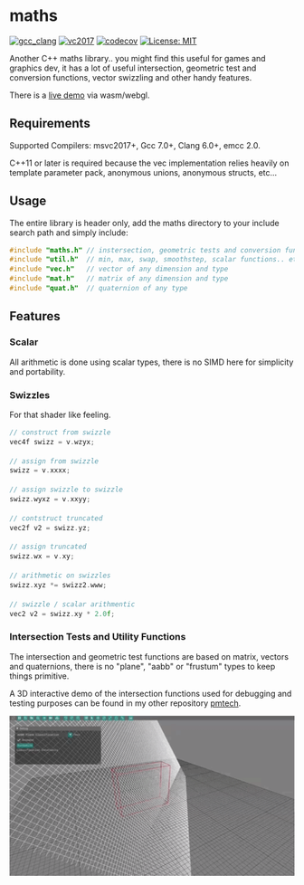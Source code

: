 
# maths  
[![gcc_clang](https://travis-ci.org/polymonster/maths.svg?branch=master)](https://travis-ci.org/polymonster/maths)
[![vc2017](https://ci.appveyor.com/api/projects/status/uny5ae4bf3kp2p0m?svg=true)](https://ci.appveyor.com/project/polymonster/maths)
[![codecov](https://codecov.io/gh/polymonster/maths/branch/master/graph/badge.svg)](https://codecov.io/gh/polymonster/maths) [![License: MIT](https://img.shields.io/badge/License-MIT-blue.svg)](https://opensource.org/licenses/MIT)

Another C++ maths library.. you might find this useful for games and graphics dev, it has a lot of useful intersection, geometric test and conversion functions, vector swizzling and other handy features.   

There is a [live demo](http://polymonster.co.uk/assets/examples/maths/maths_functions.html) via wasm/webgl.

## Requirements

Supported Compilers: msvc2017+, Gcc 7.0+, Clang 6.0+, emcc 2.0.

C++11 or later is required because the vec implementation relies heavily on template parameter pack, anonymous unions, anonymous structs, etc...

## Usage

The entire library is header only, add the maths directory to your include search path and simply include:

```c++
#include "maths.h" // instersection, geometric tests and conversion functions
#include "util.h"  // min, max, swap, smoothstep, scalar functions.. etc
#include "vec.h"   // vector of any dimension and type
#include "mat.h"   // matrix of any dimension and type
#include "quat.h"  // quaternion of any type
``` 

## Features

### Scalar

All arithmetic is done using scalar types, there is no SIMD here for simplicity and portability.

### Swizzles

For that shader like feeling.

```c++
// construct from swizzle
vec4f swizz = v.wzyx;

// assign from swizzle
swizz = v.xxxx;

// assign swizzle to swizzle
swizz.wyxz = v.xxyy;

// contstruct truncated
vec2f v2 = swizz.yz;

// assign truncated
swizz.wx = v.xy;

// arithmetic on swizzles
swizz.xyz *= swizz2.www;

// swizzle / scalar arithmentic
vec2 v2 = swizz.xy * 2.0f;
```

### Intersection Tests and Utility Functions

The intersection and geometric test functions are based on matrix, vectors and quaternions, there is no "plane", "aabb" or "frustum" types to keep things primitive.

A 3D interactive demo of the intersection functions used for debugging and testing purposes can be found in my other repository [pmtech](https://github.com/polymonster/pmtech).

[<img src="https://github.com/polymonster/polymonster.github.io/blob/master/assets/demos/maths_functions.gif" width="1280" />](https://youtu.be/uR9lfvPL7eE)
